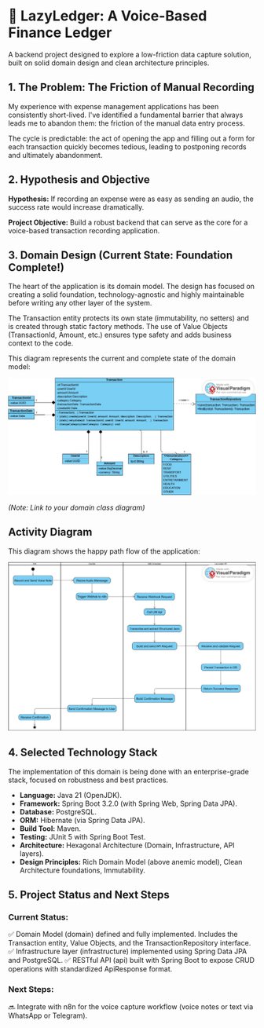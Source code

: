 # 🧉 LazyLedger: A Voice-Based Finance Ledger

A backend project designed to explore a low-friction data capture solution, built on solid domain design and clean architecture principles.

## 1. The Problem: The Friction of Manual Recording

My experience with expense management applications has been consistently short-lived. I've identified a fundamental barrier that always leads me to abandon them: the friction of the manual data entry process.

The cycle is predictable: the act of opening the app and filling out a form for each transaction quickly becomes tedious, leading to postponing records and ultimately abandonment.

## 2. Hypothesis and Objective

**Hypothesis:** If recording an expense were as easy as sending an audio, the success rate would increase dramatically.

**Project Objective:** Build a robust backend that can serve as the core for a voice-based transaction recording application.

## 3. Domain Design (Current State: Foundation Complete!)

The heart of the application is its domain model. The design has focused on creating a solid foundation, technology-agnostic and highly maintainable before writing any other layer of the system.

The Transaction entity protects its own state (immutability, no setters) and is created through static factory methods. The use of Value Objects (TransactionId, Amount, etc.) ensures type safety and adds business context to the code.

This diagram represents the current and complete state of the domain model:

![Domain Model Diagram](./docs/diagrams/domain-model.jpg)

*(Note: Link to your domain class diagram)*

## Activity Diagram

This diagram shows the happy path flow of the application:

![Activity Diagram](./docs/diagrams/activity-diagram.jpg)

## 4. Selected Technology Stack

The implementation of this domain is being done with an enterprise-grade stack, focused on robustness and best practices.

- **Language:** Java 21 (OpenJDK).
- **Framework:** Spring Boot 3.2.0 (with Spring Web, Spring Data JPA).
- **Database:** PostgreSQL.
- **ORM:** Hibernate (via Spring Data JPA).
- **Build Tool:** Maven.
- **Testing:** JUnit 5 with Spring Boot Test.
- **Architecture:** Hexagonal Architecture (Domain, Infrastructure, API layers).
- **Design Principles:** Rich Domain Model (above anemic model), Clean Architecture foundations, Immutability.

## 5. Project Status and Next Steps

### Current Status:
✅ Domain Model (domain) defined and fully implemented. Includes the Transaction entity, Value Objects, and the TransactionRepository interface.
✅ Infrastructure layer (infrastructure) implemented using Spring Data JPA and PostgreSQL.
✅ RESTful API (api) built with Spring Boot to expose CRUD operations with standardized ApiResponse format.

### Next Steps:
🔜 Integrate with n8n for the voice capture workflow (voice notes or text via WhatsApp or Telegram).